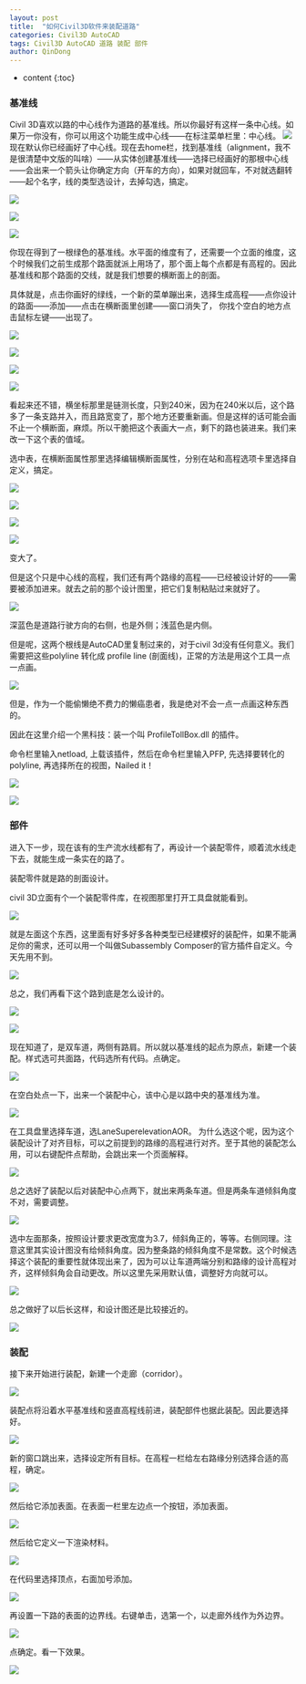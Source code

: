 ```yaml
---
layout: post
title:  "如何Civil3D软件来装配道路"
categories: Civil3D AutoCAD
tags: Civil3D AutoCAD 道路 装配 部件
author: QinDong
---
```

* content
{:toc}

### 基准线
Civil 3D喜欢以路的中心线作为道路的基准线。所以你最好有这样一条中心线。如果万一你没有，你可以用这个功能生成中心线——在标注菜单栏里：中心线。
![](/img/2018/20161216-civil3d-how-to-road-assemble-01.jpg)
现在默认你已经画好了中心线。现在去home栏，找到基准线（alignment，我不是很清楚中文版的叫啥）——从实体创建基准线——选择已经画好的那根中心线——会出来一个箭头让你确定方向（开车的方向），如果对就回车，不对就选翻转——起个名字，线的类型选设计，去掉勾选，搞定。




![](/img/2018/20161216-civil3d-how-to-road-assemble-02.jpg)

![](/img/2018/20161216-civil3d-how-to-road-assemble-03.jpg)

![](/img/2018/20161216-civil3d-how-to-road-assemble-04.jpg)

你现在得到了一根绿色的基准线。水平面的维度有了，还需要一个立面的维度，这个时候我们之前生成那个路面就派上用场了，那个面上每个点都是有高程的。因此基准线和那个路面的交线，就是我们想要的横断面上的剖面。

具体就是，点击你画好的绿线，一个新的菜单蹦出来，选择生成高程——点你设计的路面——添加——点击在横断面里创建——窗口消失了， 你找个空白的地方点击鼠标左键——出现了。

![](/img/2018/20161216-civil3d-how-to-road-assemble-05.jpg)

![](/img/2018/20161216-civil3d-how-to-road-assemble-06.jpg)

![](/img/2018/20161216-civil3d-how-to-road-assemble-07.jpg)

![](/img/2018/20161216-civil3d-how-to-road-assemble-08.jpg)

看起来还不错，横坐标那里是链测长度，只到240米，因为在240米以后，这个路多了一条支路并入，而且路宽变了，那个地方还要重新画。但是这样的话可能会画不止一个横断面，麻烦。所以干脆把这个表画大一点，剩下的路也装进来。我们来改一下这个表的值域。

选中表，在横断面属性那里选择编辑横断面属性，分别在站和高程选项卡里选择自定义，搞定。

![](/img/2018/20161216-civil3d-how-to-road-assemble-09.jpg)

![](/img/2018/20161216-civil3d-how-to-road-assemble-10.jpg)

![](/img/2018/20161216-civil3d-how-to-road-assemble-11.jpg)

![](/img/2018/20161216-civil3d-how-to-road-assemble-12.jpg)

变大了。

但是这个只是中心线的高程，我们还有两个路缘的高程——已经被设计好的——需要被添加进来。就去之前的那个设计图里，把它们复制粘贴过来就好了。

![](/img/2018/20161216-civil3d-how-to-road-assemble-13.jpg)

深蓝色是道路行驶方向的右侧，也是外侧；浅蓝色是内侧。

但是呢，这两个根线是AutoCAD里复制过来的，对于civil 3d没有任何意义。我们需要把这些polyline 转化成 profile line (剖面线)，正常的方法是用这个工具一点一点画。

![](/img/2018/20161216-civil3d-how-to-road-assemble-14.jpg)

但是，作为一个能偷懒绝不费力的懒癌患者，我是绝对不会一点一点画这种东西的。

因此在这里介绍一个黑科技：装一个叫 ProfileTollBox.dll 的插件。

命令栏里输入netload, 上载该插件，然后在命令栏里输入PFP, 先选择要转化的polyline, 再选择所在的视图，Nailed it！

![](/img/2018/20161216-civil3d-how-to-road-assemble-15.jpg)

![](/img/2018/20161216-civil3d-how-to-road-assemble-16.jpg)

### 部件

进入下一步，现在该有的生产流水线都有了，再设计一个装配零件，顺着流水线走下去，就能生成一条实在的路了。

装配零件就是路的剖面设计。

civil 3D立面有个一个装配零件库，在视图那里打开工具盘就能看到。

![](/img/2018/20161216-civil3d-how-to-road-assemble-17.jpg)

就是左面这个东西，这里面有好多好多各种类型已经建模好的装配件，如果不能满足你的需求，还可以用一个叫做Subassembly Composer的官方插件自定义。今天先用不到。

![](/img/2018/20161216-civil3d-how-to-road-assemble-18.jpg)

总之，我们再看下这个路到底是怎么设计的。

![](/img/2018/20161216-civil3d-how-to-road-assemble-19.jpg)

![](/img/2018/20161216-civil3d-how-to-road-assemble-20.jpg)

现在知道了，是双车道，两侧有路肩。所以就以基准线的起点为原点，新建一个装配。样式选可共面路，代码选所有代码。点确定。

![](/img/2018/20161216-civil3d-how-to-road-assemble-21.jpg)

在空白处点一下，出来一个装配中心，该中心是以路中央的基准线为准。

![](/img/2018/20161216-civil3d-how-to-road-assemble-22.jpg)

在工具盘里选择车道，选LaneSuperelevationAOR。 为什么选这个呢，因为这个装配设计了对齐目标，可以之前提到的路缘的高程进行对齐。至于其他的装配怎么用，可以右键配件点帮助，会跳出来一个页面解释。

![](/img/2018/20161216-civil3d-how-to-road-assemble-23.jpg)

总之选好了装配以后对装配中心点两下，就出来两条车道。但是两条车道倾斜角度不对，需要调整。

![](/img/2018/20161216-civil3d-how-to-road-assemble-24.jpg)

选中左面那条，按照设计要求更改宽度为3.7，倾斜角正的，等等。右侧同理。注意这里其实设计图没有给倾斜角度。因为整条路的倾斜角度不是常数。这个时候选择这个装配的重要性就体现出来了，因为可以让车道两端分别和路缘的设计高程对齐，这样倾斜角会自动更改。所以这里先采用默认值，调整好方向就可以。

![](/img/2018/20161216-civil3d-how-to-road-assemble-25.jpg)

总之做好了以后长这样，和设计图还是比较接近的。

![](/img/2018/20161216-civil3d-how-to-road-assemble-26.jpg)

### 装配

接下来开始进行装配，新建一个走廊（corridor）。

![](/img/2018/20161216-civil3d-how-to-road-assemble-27.jpg)

装配点将沿着水平基准线和竖直高程线前进，装配部件也据此装配。因此要选择好。

![](/img/2018/20161216-civil3d-how-to-road-assemble-28.jpg)

新的窗口跳出来，选择设定所有目标。在高程一栏给左右路缘分别选择合适的高程，确定。

![](/img/2018/20161216-civil3d-how-to-road-assemble-29.jpg)

然后给它添加表面。在表面一栏里左边点一个按钮，添加表面。

![](/img/2018/20161216-civil3d-how-to-road-assemble-30.jpg)

然后给它定义一下渲染材料。

![](/img/2018/20161216-civil3d-how-to-road-assemble-31.jpg)

在代码里选择顶点，右面加号添加。

![](/img/2018/20161216-civil3d-how-to-road-assemble-32.jpg)

再设置一下路的表面的边界线。右键单击，选第一个，以走廊外线作为外边界。

![](/img/2018/20161216-civil3d-how-to-road-assemble-33.jpg)

点确定。看一下效果。

![](/img/2018/20161216-civil3d-how-to-road-assemble-34.jpg) 